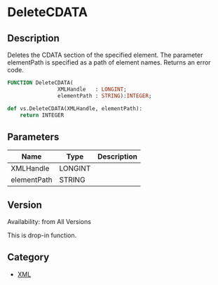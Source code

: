 # DeleteCDATA

## Description
Deletes the CDATA section of the specified element.  The parameter elementPath is specified as a path of element names.  Returns an error code.

```pascal
FUNCTION DeleteCDATA(
				XMLHandle   : LONGINT;
				elementPath : STRING):INTEGER;
```

```python
def vs.DeleteCDATA(XMLHandle, elementPath):
    return INTEGER
```

## Parameters
|Name|Type|Description|
|---|---|---|
|XMLHandle|LONGINT|   |
|elementPath|STRING|   |

## Version
Availability: from All Versions

This is drop-in function.

## Category
* [XML](../Categories/XML.md)
